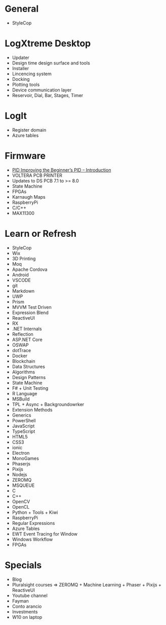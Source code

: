 # General

- StyleCop

# LogXtreme Desktop

- Updater
- Design time design surface and tools
- Installer
- Lincencing system
- Docking
- Plotting tools
- Device communication layer
- Reservoir, Dial, Bar, Stages, Timer

# LogIt

- Register domain
- Azure tables

# Firmware

- [PID Improving the Beginner’s PID – Introduction](http://brettbeauregard.com/blog/2011/04/improving-the-beginners-pid-introduction/)
- VOLTERA PCB PRINTER
- Updates to DS PCB 7.1 to >= 8.0
- State Machine
- FPGAs
- Karnaugh Maps
- RaspberryPi
- C/C++
- MAX11300

# Learn or Refresh

- StyleCop
- Wix
- 3D Printing
- Moq
- Apache Cordova
- Android
- VSCODE
- git
- Markdown
- UWP
- Prism
- MVVM Test Driven
- Expression Blend
- ReactiveUI
- RX
- .NET Internals
- Reflection
- ASP.NET Core
- OSWAP
- dotTrace
- Docker
- Blockchain
- Data Structures
- Algorithms
- Design Patterns
- State Machine
- F# + Unit Testing
- R Language
- MSBuild
- TPL + Async + Backgroundowrker
- Extension Methods
- Generics
- PowerShell
- JavaScript
- TypeScript
- HTML5
- CSS3
- ionic
- Electron
- MonoGames
- Phaserjs
- Pixijs
- Nodejs
- ZEROMQ
- MSQUEUE
- C
- C++
- OpenCV
- OpenCL
- Python + Tools + Kiwi
- RaspberryPi
- Regular Expressions
- Azure Tables
- EWT Event Tracing for Window
- Windows Workflow
- FPGAs

# Specials

- Blog
- Pluralsight courses => ZEROMQ + Machine Learning + Phaser + Pixijs + ReactiveUI
- Youtube channel
- Fayman
- Conto arancio
- Investments
- W10 on laptop